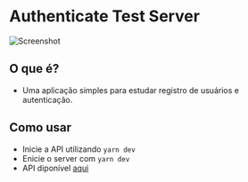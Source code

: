 # Authenticate Test Server

![Screenshot](https://i.imgur.com/4Lp9xd8.png)

## O que é?

- Uma aplicação simples para estudar registro de usuários e autenticação.

## Como usar

- Inicie a API utilizando `yarn dev`
- Enicie o server com `yarn dev`
- API diponível [aqui](https://github.com/DaviCarvalho5/authenticate-test-api)
